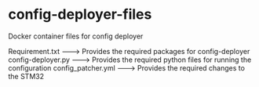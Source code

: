# config-deployer-files

Docker container files for config deployer 

Requirement.txt ---> Provides the required packages for config-deployer 
config-deployer.py ---> Provides the required python files for running the configuration 
config_patcher.yml ---> Provides the required changes to the STM32
